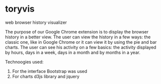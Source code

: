 # toryvis
web browser history visualizer

The purpose of our Google Chrome extension is to display the browser history in a better view. The user can view the history in
a few ways: the classic one, like in Google Chrome or it can view it by using the pie and bar charts. The user can see his activity 
on a few basics: the activity displayed by hours, days in a week, days in a month and by months in a year.

Technoogies used:
1. For the interface Bootstrap was used
2. For charts d3js library and jquery
